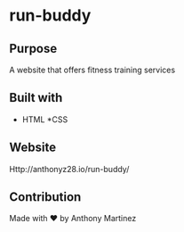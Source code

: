 # run-buddy

## Purpose
A website that offers fitness training services

## Built with 
* HTML
*CSS

## Website
Http://anthonyz28.io/run-buddy/

## Contribution
Made with ❤️ by Anthony Martinez

